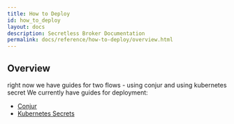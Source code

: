 ```yaml
---
title: How to Deploy
id: how_to_deploy
layout: docs
description: Secretless Broker Documentation
permalink: docs/reference/how-to-deploy/overview.html
---
```


## Overview
 right now we have guides for two flows - using conjur and using kubernetes secret
We currently have guides for deployment:
- [Conjur](/docs/reference/how-to-deploy/using-conjur.html)
- [Kubernetes Secrets](/docs/reference/how-to-deploy/using-kubernetes-secrets.html)
